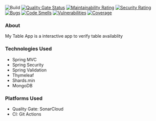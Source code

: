 ![Build](https://github.com/petruki/mytable-poc/workflows/Build/badge.svg)
[![Quality Gate Status](https://sonarcloud.io/api/project_badges/measure?project=petruki_mytable-poc&metric=alert_status)](https://sonarcloud.io/dashboard?id=petruki_mytable-poc)
[![Maintainability Rating](https://sonarcloud.io/api/project_badges/measure?project=petruki_mytable-poc&metric=sqale_rating)](https://sonarcloud.io/dashboard?id=petruki_mytable-poc)
[![Security Rating](https://sonarcloud.io/api/project_badges/measure?project=petruki_mytable-poc&metric=security_rating)](https://sonarcloud.io/dashboard?id=petruki_mytable-poc)
[![Bugs](https://sonarcloud.io/api/project_badges/measure?project=petruki_mytable-poc&metric=bugs)](https://sonarcloud.io/dashboard?id=petruki_mytable-poc)
[![Code Smells](https://sonarcloud.io/api/project_badges/measure?project=petruki_mytable-poc&metric=code_smells)](https://sonarcloud.io/dashboard?id=petruki_mytable-poc)
[![Vulnerabilities](https://sonarcloud.io/api/project_badges/measure?project=petruki_mytable-poc&metric=vulnerabilities)](https://sonarcloud.io/dashboard?id=petruki_mytable-poc)
[![Coverage](https://sonarcloud.io/api/project_badges/measure?project=petruki_mytable-poc&metric=coverage)](https://sonarcloud.io/dashboard?id=petruki_mytable-poc)

### About

My Table App is a interactive app to verify table availablity

### Technologies Used
- Spring MVC
- Spring Security
- Spring Validation
- Thymeleaf
- Shards.min
- MongoDB

### Platforms Used
- Quality Gate: SonarCloud
- CI: Git Actions